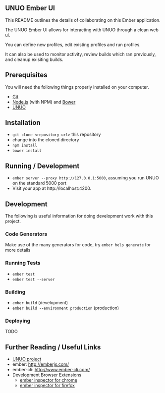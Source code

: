 ## UNUO Ember UI

This README outlines the details of collaborating on this Ember application.

The UNUO Ember UI allows for interacting with UNUO through a clean web ui.

You can define new profiles, edit existing profiles and run profiles.

It can also be used to monitor activity, review builds which ran previously,
and cleanup exisiting builds.

## Prerequisites

You will need the following things properly installed on your computer.

* [Git](http://git-scm.com/)
* [Node.js](http://nodejs.org/) (with NPM) and [Bower](http://bower.io/)
* [UNUO](https://github.com/robottaway/unuo)

## Installation

* `git clone <repository-url>` this repository
* change into the cloned directory
* `npm install`
* `bower install`

## Running / Development

* `ember server --proxy http://127.0.0.1:5000`, assuming you run UNUO on the standard 5000 port
* Visit your app at http://localhost:4200.


## Development

The following is useful information for doing development work with this project.

### Code Generators

Make use of the many generators for code, try `ember help generate` for more details

### Running Tests

* `ember test`
* `ember test --server`

### Building

* `ember build` (development)
* `ember build --environment production` (production)

### Deploying

TODO

## Further Reading / Useful Links

* [UNUO project](https://github.com/robottaway/unuo)
* ember: http://emberjs.com/
* ember-cli: http://www.ember-cli.com/
* Development Browser Extensions
  * [ember inspector for chrome](https://chrome.google.com/webstore/detail/ember-inspector/bmdblncegkenkacieihfhpjfppoconhi)
  * [ember inspector for firefox](https://addons.mozilla.org/en-US/firefox/addon/ember-inspector/)

